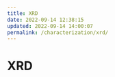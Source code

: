 ```yaml
---
title: XRD
date: 2022-09-14 12:38:15
updated: 2022-09-14 14:00:07
permalink: /characterization/xrd/
---
```


# XRD
